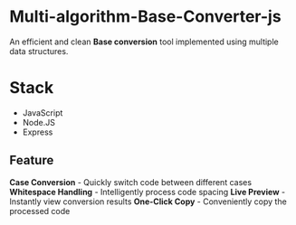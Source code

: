 # Multi-algorithm-Base-Converter-js
An efficient and clean **Base conversion** tool implemented using multiple data structures.

# Stack
+ JavaScript
+ Node.JS
+ Express

## Feature
**Case Conversion** - Quickly switch code between different cases
**Whitespace Handling** - Intelligently process code spacing
**Live Preview** - Instantly view conversion results
**One-Click Copy** - Conveniently copy the processed code

